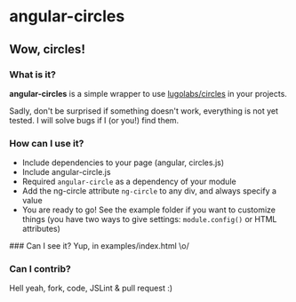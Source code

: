 # angular-circles
## Wow, circles!

### What is it?
**angular-circles** is a simple wrapper to use [lugolabs/circles](http://github.com/lugolabs/circles)
in your projects.

Sadly, don't be surprised if something doesn't work, everything is not yet tested.
I will solve bugs if I (or you!) find them.

### How can I use it?
- Include dependencies to your page (angular, circles.js)
- Include angular-circle.js
- Required `angular-circle` as a dependency of your module
- Add the ng-circle attribute `ng-circle` to any div, and always specify a value
- You are ready to go! See the example folder if you want to customize things
(you have two ways to give settings: `module.config()` or HTML attributes)

### Can I see it?
Yup, in examples/index.html \o/

### Can I contrib?
Hell yeah, fork, code, JSLint & pull request :)
